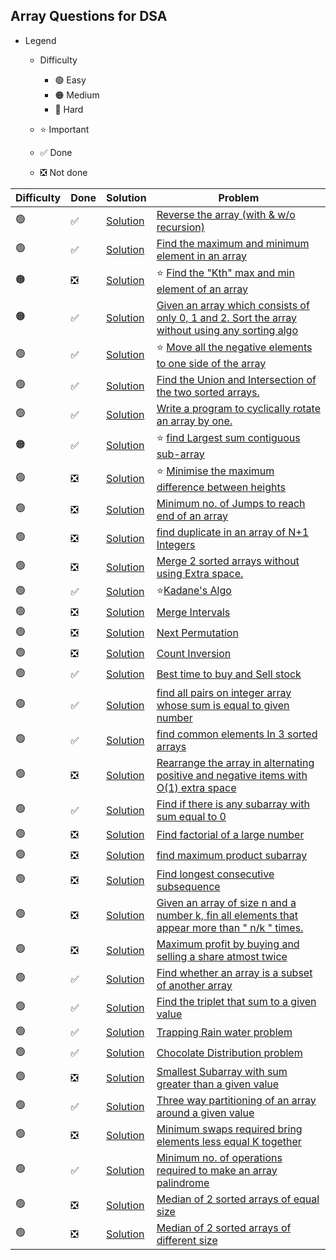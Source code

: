 ## Array Questions for DSA

- Legend
    - Difficulty
        - :green_circle: Easy
        - :orange_circle: Medium
        - :red_circle: Hard

    - :star: Important
    - :white_check_mark: Done
    - :negative_squared_cross_mark: Not done


| Difficulty       | Done                         | Solution                                            | Problem                                                                                                                                                                                                                                                                                                            |
| -------------    | ----------------------------- |-----------------------------------------------------| ------------------------------------------------------------------------------------------------------------------------------------------------------------------------------------------------------------------------------------------------------------------------------------------------------------------ |
| :green_circle:     | :white_check_mark:  | [Solution](ReverseAnArray.java)                     |[Reverse the array (with & w/o recursion)](https://www.geeksforgeeks.org/write-a-program-to-reverse-an-array-or-string/)
| :green_circle:     | :white_check_mark:  | [Solution](minMax.java)                             |[Find the maximum and minimum element in an array](https://www.geeksforgeeks.org/maximum-and-minimum-in-an-array/)
| :orange_circle:    | :negative_squared_cross_mark: | [Solution](FindKthSmallestElement.java)             | :star: [Find the "Kth" max and min element of an array](https://www.geeksforgeeks.org/kth-smallestlargest-element-unsorted-array/)
| :orange_circle:    | :white_check_mark:  | [Solution](SortArrayOfOs1s2s.java)                  |[Given an array which consists of only 0, 1 and 2. Sort the array without using any sorting algo](https://www.geeksforgeeks.org/sort-an-array-of-0s-1s-and-2s/)
| :green_circle:     | :white_check_mark:  | [Solution](moveNegativeNumbers.java)                | :star: [Move all the negative elements to one side of the array](https://www.geeksforgeeks.org/move-negative-numbers-beginning-positive-end-constant-extra-space/)
| :green_circle:     | :white_check_mark:  | [Solution](unionAndIntersection.java)               |[Find the Union and Intersection of the two sorted arrays.](https://www.geeksforgeeks.org/union-and-intersection-of-two-sorted-arrays-2/)
| :green_circle:     | :white_check_mark:  | [Solution](cyclicRotation.java)                     |[Write a program to cyclically rotate an array by one.](https://www.geeksforgeeks.org/c-program-cyclically-rotate-array-one/)
| :orange_circle:     | :white_check_mark:  | [Solution](largestContiguousSumSubArray.java)       |:star: [find Largest sum contiguous sub-array](https://www.geeksforgeeks.org/largest-sum-contiguous-subarray/)
| :green_circle:     | :negative_squared_cross_mark: | [Solution](ReverseAnArray.java)                     |:star: [Minimise the maximum difference between heights ](https://practice.geeksforgeeks.org/problems/minimize-the-heights3351/1)
| :green_circle:     | :negative_squared_cross_mark: | [Solution](ReverseAnArray.java)                     |[Minimum no. of Jumps to reach end of an array](https://practice.geeksforgeeks.org/problems/minimum-number-of-jumps/0)
| :green_circle:     | :negative_squared_cross_mark: | [Solution](ReverseAnArray.java)                     |[find duplicate in an array of N+1 Integers](https://leetcode.com/problems/find-the-duplicate-number/)
| :green_circle:     | :negative_squared_cross_mark: | [Solution](ReverseAnArray.java)                     |[Merge 2 sorted arrays without using Extra space.](https://practice.geeksforgeeks.org/problems/merge-two-sorted-arrays5135/1)
| :green_circle:     | :white_check_mark:  | [Solution](KadaneAlgorithm.java)                    |:star:[Kadane's Algo ](https://practice.geeksforgeeks.org/problems/kadanes-algorithm/0)
| :green_circle:     | :negative_squared_cross_mark: | [Solution](ReverseAnArray.java)                     |[Merge Intervals](https://leetcode.com/problems/merge-intervals/)
| :green_circle:     | :negative_squared_cross_mark: | [Solution](ReverseAnArray.java)                     |[Next Permutation](https://leetcode.com/problems/next-permutation/)
| :green_circle:     | :negative_squared_cross_mark: | [Solution](ReverseAnArray.java)                     |[Count Inversion](https://practice.geeksforgeeks.org/problems/inversion-of-array/0)
| :green_circle:     | :white_check_mark:  | [Solution](BuyAndSellStock.java)                    |[Best time to buy and Sell stock](https://leetcode.com/problems/best-time-to-buy-and-sell-stock/)
| :green_circle:     | :white_check_mark:  | [Solution](printAllPairSum.java)                    |[find all pairs on integer array whose sum is equal to given number](https://www.geeksforgeeks.org/print-all-pairs-with-given-sum/)
| :green_circle:     | :white_check_mark:  | [Solution](CommonInThreeSortedArrays.java)          |[find common elements In 3 sorted arrays](https://www.geeksforgeeks.org/find-common-elements-three-sorted-arrays/)
| :green_circle:     | :negative_squared_cross_mark: | [Solution](ReverseAnArray.java)                     |[Rearrange the array in alternating positive and negative items with O(1) extra space](https://www.geeksforgeeks.org/rearrange-array-alternating-positive-negative-items-o1-extra-space/)
| :green_circle:     | :white_check_mark:  | [Solution](FindSubArrayWith0Sum.java)               |[Find if there is any subarray with sum equal to 0](https://practice.geeksforgeeks.org/problems/subarray-with-0-sum/0)
| :green_circle:     | :negative_squared_cross_mark: | [Solution](ReverseAnArray.java)                     |[Find factorial of a large number](https://practice.geeksforgeeks.org/problems/factorials-of-large-numbers/0)
| :green_circle:     | :negative_squared_cross_mark: | [Solution](ReverseAnArray.java)                     |[find maximum product subarray](https://practice.geeksforgeeks.org/problems/maximum-product-subarray3604/1)
| :green_circle:     | :negative_squared_cross_mark: | [Solution](ReverseAnArray.java)                     |[Find longest consecutive subsequence](https://practice.geeksforgeeks.org/problems/longest-consecutive-subsequence/0)
| :green_circle:     | :negative_squared_cross_mark: | [Solution](ReverseAnArray.java)                     |[Given an array of size n and a number k, fin all elements that appear more than " n/k " times.](https://www.geeksforgeeks.org/given-an-array-of-of-size-n-finds-all-the-elements-that-appear-more-than-nk-times/)
| :green_circle:     | :negative_squared_cross_mark: | [Solution](ReverseAnArray.java)                     |[Maximum profit by buying and selling a share atmost twice](https://www.geeksforgeeks.org/maximum-profit-by-buying-and-selling-a-share-at-most-twice/)
| :green_circle:     | :white_check_mark:  | [Solution](FindIfArrayIsSubsetOfAnotherArray.java)  |[Find whether an array is a subset of another array](https://practice.geeksforgeeks.org/problems/array-subset-of-another-array/0)
| :green_circle:     | :white_check_mark:  | [Solution](TripletSumInAnArray.java)                |[Find the triplet that sum to a given value](https://practice.geeksforgeeks.org/problems/triplet-sum-in-array/0)
| :green_circle:     | :white_check_mark: | [Solution](TrappingRainWaterProblem.java)           |[Trapping Rain water problem](https://practice.geeksforgeeks.org/problems/trapping-rain-water/0)
| :green_circle:     | :white_check_mark:  | [Solution](ChocolateDistributionProblem.java)       |[Chocolate Distribution problem](https://practice.geeksforgeeks.org/problems/chocolate-distribution-problem/0)
| :green_circle:     | :negative_squared_cross_mark: | [Solution](ReverseAnArray.java)                     |[Smallest Subarray with sum greater than a given value](https://practice.geeksforgeeks.org/problems/smallest-subarray-with-sum-greater-than-x/0)
| :green_circle:     | :white_check_mark:  | [Solution](ThreeWayPartition.java)                  |[Three way partitioning of an array around a given value](https://practice.geeksforgeeks.org/problems/three-way-partitioning/1)
| :green_circle:     | :negative_squared_cross_mark: | [Solution](ReverseAnArray.java)                     |[Minimum swaps required bring elements less equal K together](https://practice.geeksforgeeks.org/problems/minimum-swaps-required-to-bring-all-elements-less-than-or-equal-to-k-together/0)
| :green_circle:     | :white_check_mark:  | [Solution](MinOperationsToMakeArrayPalindrome.java) |[Minimum no. of operations required to make an array palindrome](https://practice.geeksforgeeks.org/problems/palindromic-array/0)
| :green_circle:     | :negative_squared_cross_mark: | [Solution](ReverseAnArray.java)                     |[Median of 2 sorted arrays of equal size](https://practice.geeksforgeeks.org/problems/find-the-median0527/1)
| :green_circle:     | :negative_squared_cross_mark: | [Solution](ReverseAnArray.java)                     |[Median of 2 sorted arrays of different size](https://www.geeksforgeeks.org/median-of-two-sorted-arrays-of-different-sizes/)                                                   
